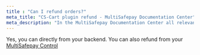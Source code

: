 ```yaml
---
title : "Can I refund orders?"
meta_title: "CS-Cart plugin refund - MultiSafepay Documentation Center"
meta_description: "In the MultiSafepay Documentation Center all relevant information regarding our Plugins and API. As well as Support pages for Payment Method, Tools and General Questions. You can also find the contact details of our Support Team and Integration Team."
---
```

Yes, you can directly from your backend. You can also refund from your [MultiSafepay Control](https://merchant.multisafepay.com)

